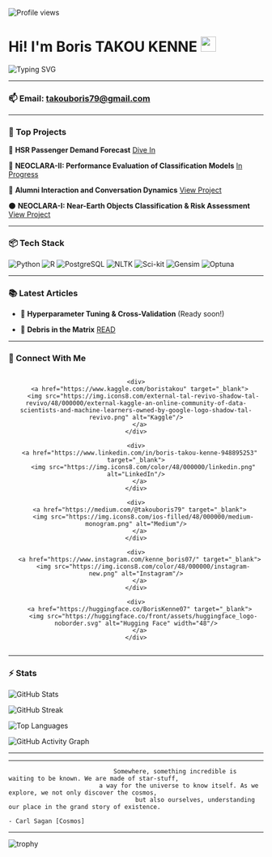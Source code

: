 ![Profile views](https://komarev.com/ghpvc/?username=Takou07)


# Hi! I'm Boris TAKOU KENNE <img src="https://media.giphy.com/media/hvRJCLFzcasrR4ia7z/giphy.gif" width="30px"/>

![Typing SVG](https://readme-typing-svg.herokuapp.com?font=Fira+Code&weight=500&size=22&pause=1000&color=00A6FF&center=false&vCenter=true&width=1000&lines=🧠+Digital+Twin+Engineer+%7C+🖼️+Computer+Vision+%7C+🗣️+Speech+Recognition;🗄️+Databases+%7C+🤖+Machine+Learning+%7C+🧬+Deep+Learning;⚙️+Data+Engineering+%7C+📊+Data+Science;🌍+Together+we+can+change+the+world)


---
### 📫 Email: [takouboris79@gmail.com](mailto:takouboris79@gmail.com)



---

### 🌟 Top Projects

 🚄 **HSR Passenger Demand Forecast** [Dive In](https://github.com/Yusuf-Abol/JetRail-Traffic-Forecasting)
   
 🔭 **NEOCLARA-II: Performance Evaluation of Classification Models** [In Progress](https://github.com/Yusuf-Abol/NEOCLARA-II)

 💬 **Alumni Interaction and Conversation Dynamics** [View Project](https://github.com/Yusuf-Abol/Alumni-Interaction-and-Conversation-Dynamics-NLP)
 
 🌑 **NEOCLARA-I: Near-Earth Objects Classification & Risk Assessment** [View Project](https://github.com/Yusuf-Abol/NEOCLARA-I)


---

### 📦 Tech Stack

![Python](https://img.shields.io/badge/Python-3.11-blue?style=for-the-badge&logo=python)
![R](https://img.shields.io/badge/R-276DC3?style=for-the-badge&logo=r&logoColor=white)
![PostgreSQL](https://img.shields.io/badge/PostgreSQL-316192?style=for-the-badge&logo=postgresql&logoColor=white)
![NLTK](https://img.shields.io/badge/NLTK-3.6.3-yellowgreen?style=for-the-badge&logo=r&logo=nltk)
![Sci-kit](https://img.shields.io/badge/Scikitlearn-blue?style=for-the-badge&logo=r&logo=scikit)
![Gensim](https://img.shields.io/badge/Gensim-4.1.2-green?style=for-the-badge&logo=r&logo=gensim)
![Optuna](https://img.shields.io/badge/Optuna-blue?style=for-the-badge&logo=r&logo=optuna)


---

### 📚 Latest Articles

- 📝 **Hyperparameter Tuning & Cross-Validation** (Ready soon!)

- 📖 **Debris in the Matrix** [READ](https://medium.com/@yusufabolarinwa/debris-in-the-matrix-0ae923a39f0d) 




---

### 💬 Connect With Me


<div align="center">
  <div style="display: flex; justify-content: center; align-items: center; gap: 40px;">

    <div>
      <a href="https://www.kaggle.com/boristakou" target="_blank">
        <img src="https://img.icons8.com/external-tal-revivo-shadow-tal-revivo/48/000000/external-kaggle-an-online-community-of-data-scientists-and-machine-learners-owned-by-google-logo-shadow-tal-revivo.png" alt="Kaggle"/>
      </a>
    </div>

    <div>
      <a href="https://www.linkedin.com/in/boris-takou-kenne-948895253" target="_blank">
        <img src="https://img.icons8.com/color/48/000000/linkedin.png" alt="LinkedIn"/>
      </a>
    </div>

    <div>
      <a href="https://medium.com/@takouboris79" target="_blank">
        <img src="https://img.icons8.com/ios-filled/48/000000/medium-monogram.png" alt="Medium"/>
      </a>
    </div>

    <div>
      <a href="https://www.instagram.com/kenne_boris07/" target="_blank">
        <img src="https://img.icons8.com/color/48/000000/instagram-new.png" alt="Instagram"/>
      </a>
    </div>

    <div>
      <a href="https://huggingface.co/BorisKenne07" target="_blank">
        <img src="https://huggingface.co/front/assets/huggingface_logo-noborder.svg" alt="Hugging Face" width="48"/>
      </a>
    </div>

  </div>
</div>


---
### ⚡ Stats 


![GitHub Stats](https://github-readme-stats.vercel.app/api?username=yusuf-abol&show_icons=true&theme=react)

![GitHub Streak](https://github-readme-streak-stats-salesp07.vercel.app/?user=Yusuf-Abol&count_private=true&theme=react&border_radius=10&hide_border=false)

![Top Languages](https://github-readme-stats.vercel.app/api/top-langs/?username=yusuf-abol&layout=compact&theme=react)


![GitHub Activity Graph](https://github-readme-activity-graph.vercel.app/graph?username=yusuf-Abol&theme=react-dark)


---
---


                                 Somewhere, something incredible is waiting to be known. We are made of star-stuff,
                             a way for the universe to know itself. As we explore, we not only discover the cosmos, 
                                       but also ourselves, understanding our place in the grand story of existence.
                                                                                              - Carl Sagan [Cosmos]
---

![trophy](https://github-profile-trophy.vercel.app/?username=Yusuf-Abol&theme=dark)
<!---
Yusuf-Abol/Yusuf-Abol is a ✨ special ✨ repository because its `README.md` (this file) appears on your GitHub profile.
You can click the Preview link to take a look at your changes.
--->
